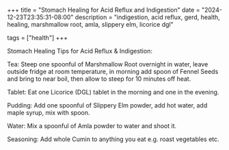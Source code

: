 +++
title = "Stomach Healing for Acid Reflux and Indigestion"
date = "2024-12-23T23:35:31-08:00"
description = "indigestion, acid reflux, gerd, health, healing, marshmallow root, amla, slippery elm, licorice dgl"

tags = ["health"]
+++

Stomach Healing Tips for Acid Reflux & Indigestion:

Tea: Steep one spoonful of Marshmallow Root overnight in water, leave outside fridge at room temperature, in morning add spoon of Fennel Seeds and bring to near boil, then allow to steep for 10 minutes off heat.

Tablet: Eat one Licorice (DGL) tablet in the morning and one in the evening.

Pudding: Add one spoonful of Slippery Elm powder, add hot water, add maple syrup, mix with spoon.

Water: Mix a spoonful of Amla powder to water and shoot it.

Seasoning: Add whole Cumin to anything you eat e.g. roast vegetables etc.
